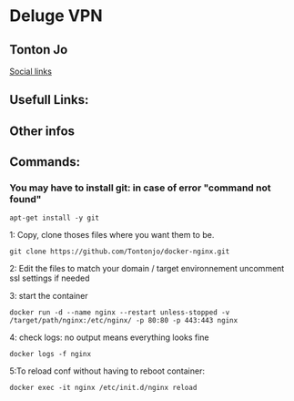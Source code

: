 # Deluge VPN

## Tonton Jo
[Social links](https://linktr.ee/tontonjo)  

## Usefull Links: 

## Other infos

## Commands:
### You may have to install git: in case of error "command not found"
```shell
apt-get install -y git
```
1: Copy, clone thoses files where you want them to be.
```shell
git clone https://github.com/Tontonjo/docker-nginx.git
```

2: Edit the files to match your domain / target environnement uncomment ssl settings if needed

3: start the container
```shell
docker run -d --name nginx --restart unless-stopped -v /target/path/nginx:/etc/nginx/ -p 80:80 -p 443:443 nginx
```
4: check logs: no output means everything looks fine
```shell
docker logs -f nginx
```

5:To reload conf without having to reboot container:
```shell
docker exec -it nginx /etc/init.d/nginx reload
```
